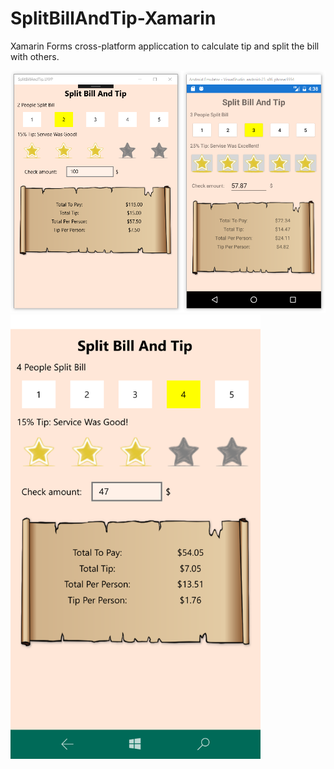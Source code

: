 # SplitBillAndTip-Xamarin
Xamarin Forms cross-platform appliccation to calculate tip and split the bill with others.


![Иллюстрация к проекту](https://github.com/brain2d/SplitBillAndTip-Xamarin/raw/master/SplitBillAndTip/SplitBillAndTip/images/screenshots/screen1.png)<br>
<img src="https://github.com/brain2d/SplitBillAndTip-Xamarin/raw/master/SplitBillAndTip/SplitBillAndTip/images/screenshots/wp.png" width="400"/>
